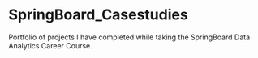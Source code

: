 # SpringBoard_Casestudies
Portfolio of projects I have completed while taking the SpringBoard Data Analytics Career  Course.
